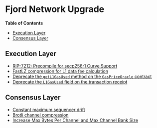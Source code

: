 # Fjord Network Upgrade

<!-- START doctoc generated TOC please keep comment here to allow auto update -->
<!-- DON'T EDIT THIS SECTION, INSTEAD RE-RUN doctoc TO UPDATE -->
**Table of Contents**

- [Execution Layer](#execution-layer)
- [Consensus Layer](#consensus-layer)

<!-- END doctoc generated TOC please keep comment here to allow auto update -->

## Execution Layer

- [RIP-7212: Precompile for secp256r1 Curve Support](../precompiles.md#P256VERIFY)
- [FastLZ compression for L1 data fee calculation](./exec-engine.md#fees)
- [Deprecate the `getL1GasUsed` method on the `GasPriceOracle` contract](./predeploys.md#l1-gas-usage-estimation)
- [Deprecate the `L1GasUsed` field on the transaction receipt](./exec-engine.md#l1-gas-usage-estimation)

## Consensus Layer

- [Constant maximum sequencer drift](./derivation.md#constant-maximum-sequencer-drift)
- [Brotli channel compression](./derivation.md#brotli-channel-compression)
- [Increase Max Bytes Per Channel and Max Channel Bank Size](./derivation.md#increasing-max_rlp_bytes_per_channel-and-max_channel_bank_size)
